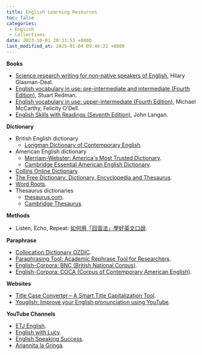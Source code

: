 ```yaml
---
title: English Learning Resources
toc: false
categories:
 - English
 - Collections
date: 2023-10-01 20:33:53 +0800
last_modified_at: 2025-01-04 09:46:22 +0800
---
```


**Books**

- [Science research writing for non-native speakers of English](https://redacaocientifica.weebly.com/uploads/6/0/2/2/60226751/science_writing_for_non-native_engish_speakers.pdf), Hilary Glasman-Deal.
- [English vocabulary in use: pre-intermediate and intermediate (Fourth Edition)](https://www.cag.edu.tr/uploads/site/lecturer-files/387-2-english-vocabulary-in-use-pre-intermediate-and-intermediate-redman-2017-4th-264p-sayfalar-silindi-3br9.pdf), Stuart Redman.
- [English vocabulary in use: upper-intermediate  (Fourth Edition)](https://dl3.languagecentre.ir/vocabulary/English%20Vocabulary%20in%20Use%20Upper-Intermediate%204th%20Edition%20[www.languagecentre.ir].pdf), Michael McCarthy, Felicity O’Dell.
- [English Skills with Readings (Seventh Edition)](https://blaw05.wordpress.com/wp-content/uploads/2015/10/english-skills-with-readings-7th-edition.pdf), John Langan.

**Dictionary**

- British English dictionary
  - [Longman Dictionary of Contemporary English](https://www.ldoceonline.com/).
- American English dictionary
  - [Merriam-Webster: America's Most Trusted Dictionary](https://www.merriam-webster.com/).
  - [Cambridge Essential American English Dictionary](https://dictionary.cambridge.org/dictionary/essential-american-english/).
- [Collins Online Dictionary](https://www.collinsdictionary.com/).
- [The Free Dictionary: Dictionary, Encyclopedia and Thesaurus](https://www.thefreedictionary.com/).
- [Word Roots](https://membean.com/roots).
- Thesaurus dictionaries
  - [thesaurus.com](https://www.thesaurus.com/).
  - [Cambridge Thesaurus](https://dictionary.cambridge.org/thesaurus/).

**Methods**

- Listen, Echo, Repeat: [如何用「回音法」學好英文口說](https://www.youtube.com/watch?v=sQEWEPIHLzQ).


**Paraphrase**

- [Collocation Dictionary OZDIC](https://ozdic.com/).
- [Paraphrasing Tool: Academic Rephrase Tool for Researchers](https://www.ref-n-write.com/paraphrasing-tool).
- [English-Corpora: BNC (British National Corpus)](https://www.english-corpora.org/bnc/).
- [English-Corpora: COCA (Corpus of Contemporary American English)](https://www.english-corpora.org//coca/).

**Websites**

- [Title Case Converter – A Smart Title Capitalization Tool](https://titlecaseconverter.com/).
- [Youglish: Improve your English pronunciation using YouTube](https://youglish.com/).

**YouTube Channels**

- [ETJ English](https://www.youtube.com/@ETJEnglish).
- [English with Lucy](https://www.youtube.com/@EnglishwithLucy).
- [English Speaking Success](https://www.youtube.com/@EnglishSpeakingSuccess).
- [Ariannita la Gringa](https://www.youtube.com/@ariannitalagringa).
